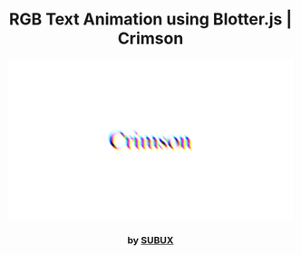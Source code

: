 <div align="center">

# RGB Text Animation using Blotter.js | Crimson

<img src="admin/base.png">

### by <a href="https://github.com/python019">SUBUX</a>

</div>